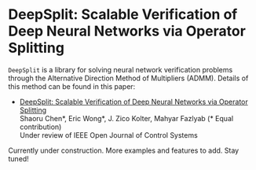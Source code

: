 # DeepSplit: Scalable Verification of Deep Neural Networks via Operator Splitting
`DeepSplit` is a library for solving neural network verification problems through the Alternative Direction Method of Multipliers (ADMM). Details of this method can be found in this paper:
- [DeepSplit: Scalable Verification of Deep Neural Networks via Operator Splitting](https://arxiv.org/abs/2106.09117)  
  Shaoru Chen*, Eric Wong*, J. Zico Kolter, Mahyar Fazlyab (* Equal contribution)  
  Under review of IEEE Open Journal of Control Systems
  
 Currently under construction. More examples and features to add. Stay tuned!
